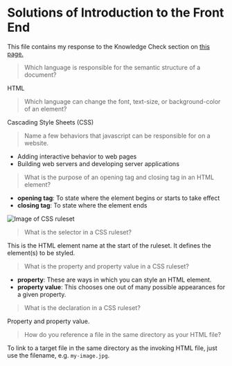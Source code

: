 # Solutions of Introduction to the Front End
This file contains my response to the Knowledge Check section on [this page.](https://www.theodinproject.com/paths/foundations/courses/foundations/lessons/introduction-to-the-front-end#knowledge-check)

> Which language is responsible for the semantic structure of a document?

 HTML
 
> Which language can change the font, text-size, or background-color of an element?

Cascading Style Sheets (CSS) 

> Name a few behaviors that javascript can be responsible for on a website.

* Adding interactive behavior to web pages
* Building web servers and developing server applications

> What is the purpose of an opening tag and closing tag in an HTML element?
* **opening tag**: To state where the element begins or starts to take effect
* **closing tag**: To state where the element ends

![Image of CSS ruleset](https://developer.mozilla.org/en-US/docs/Learn/Getting_started_with_the_web/CSS_basics/css-declaration-small.png)
> What is the selector in a CSS ruleset?

This is the HTML element name at the start of the ruleset. It defines the element(s) to be styled.

> What is the property and property value in a CSS ruleset?

* **property**: These are ways in which you can style an HTML element.
* **property value**: This chooses one out of many possible appearances for a given property. 

> What is the declaration in a CSS ruleset?

Property and property value.

> How do you reference a file in the same directory as your HTML file?

To link to a target file in the same directory as the invoking HTML file, just use the filename, e.g. `my-image.jpg`.
